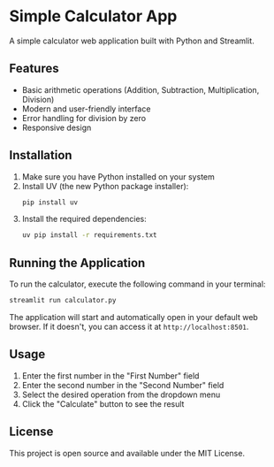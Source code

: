 # Simple Calculator App

A simple calculator web application built with Python and Streamlit.

## Features

- Basic arithmetic operations (Addition, Subtraction, Multiplication, Division)
- Modern and user-friendly interface
- Error handling for division by zero
- Responsive design

## Installation

1. Make sure you have Python installed on your system
2. Install UV (the new Python package installer):
   ```bash
   pip install uv
   ```
3. Install the required dependencies:
   ```bash
   uv pip install -r requirements.txt
   ```

## Running the Application

To run the calculator, execute the following command in your terminal:

```bash
streamlit run calculator.py
```

The application will start and automatically open in your default web browser. If it doesn't, you can access it at `http://localhost:8501`.

## Usage

1. Enter the first number in the "First Number" field
2. Enter the second number in the "Second Number" field
3. Select the desired operation from the dropdown menu
4. Click the "Calculate" button to see the result

## License

This project is open source and available under the MIT License. 